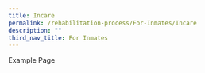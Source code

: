 ```yaml
---
title: Incare
permalink: /rehabilitation-process/For-Inmates/Incare
description: ""
third_nav_title: For Inmates
---
```

Example Page